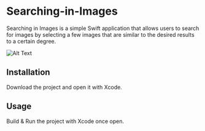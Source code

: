 # Searching-in-Images

Searching in Images is a simple Swift application that allows users to search for images by selecting a few images that are similar to the desired results to a certain degree.

![Alt Text](https://media.giphy.com/media/L0e5gJHwaw9kHzwHNw/giphy.gif)



## Installation

Download the project and open it with Xcode.

## Usage

Build & Run the project with Xcode once open.

